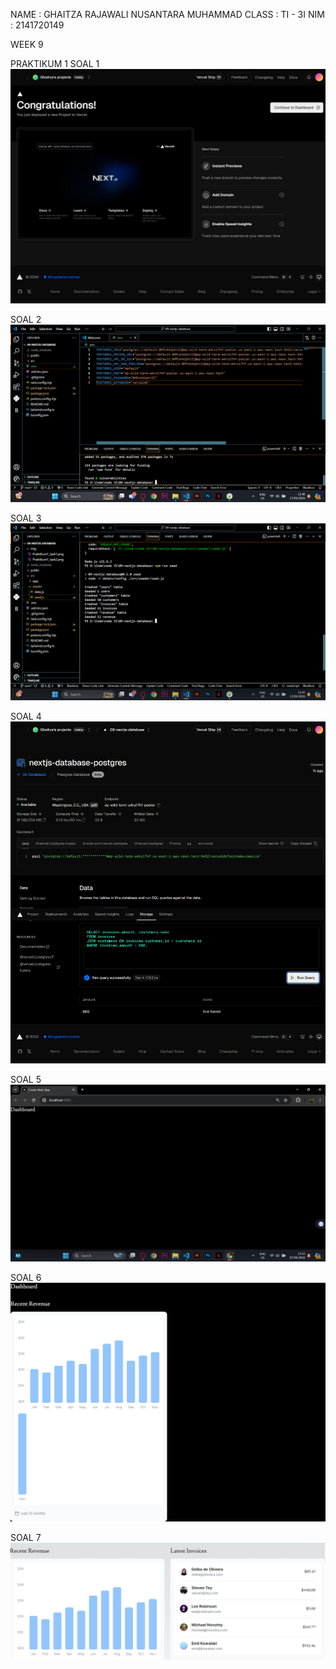 NAME    : GHAITZA RAJAWALI NUSANTARA MUHAMMAD
CLASS   : TI - 3I
NIM     : 2141720149

WEEK 9

PRAKTIKUM 1
SOAL 1
![Soal 1](img/Praktikum1_task1.png)

SOAL 2
![Soal 2](img/Praktikum1_task2.png)

SOAL 3
![Soal 3](img/Praktikum1_task3.png)

SOAL 4
![Soal 4](img/Praktikum1_task4.png)

SOAL 5
![Soal 5](img/Praktikum1_task5.png)

SOAL 6
![Soal 6](img/Praktikum1_task6.png)

SOAL 7
![Soal 7](img/Praktikum1_task7.png)